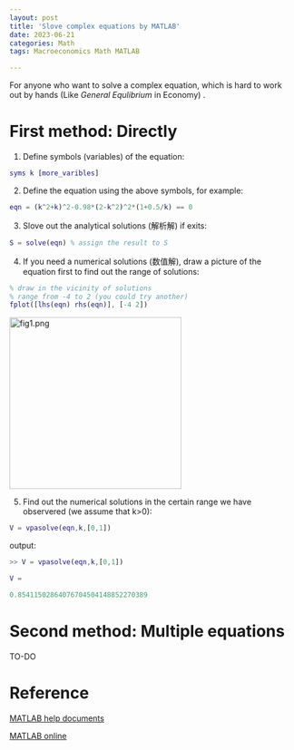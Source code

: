 ```yaml
---
layout: post
title: 'Slove complex equations by MATLAB'
date: 2023-06-21
categories: Math
tags: Macroeconomics Math MATLAB

---
```


For anyone who want to solve a complex equation, which is hard to work out by hands (Like *General Equlibrium* in Economy) .

# First method: Directly

1. Define symbols (variables) of the equation:

```matlab
syms k [more_varibles]
```

2. Define the equation using the above symbols, for example:

```matlab
eqn = (k^2+k)^2-0.98*(2-k^2)^2*(1+0.5/k) == 0
```

3. Slove out the analytical solutions (解析解) if exits:

```matlab
S = solve(eqn) % assign the result to S
```

4. If you need a numerical solutions (数值解), draw a picture of the equation first to find out the range of solutions:

```matlab
% draw in the vicinity of solutions 
% range from -4 to 2 (you could try another)
fplot([lhs(eqn) rhs(eqn)], [-4 2])
```

<img title="" src="https://s2.loli.net/2023/06/21/ZW69sAhDagNlnw4.png" alt="fig1.png" width="303">

5. Find out the numerical solutions in the certain range we have observered (we assume that k>0):

```matlab
V = vpasolve(eqn,k,[0,1])
```

output:

```matlab
>> V = vpasolve(eqn,k,[0,1])

V =

0.85411502864076704504148852270389
```

# Second method: Multiple equations

TO-DO

# Reference

[MATLAB help documents](https://ww2.mathworks.cn/help/matlabmobile/ug/solving-symbolic-math-equations_zh_CN.html)

[MATLAB online](https://matlab.mathworks.com/)
